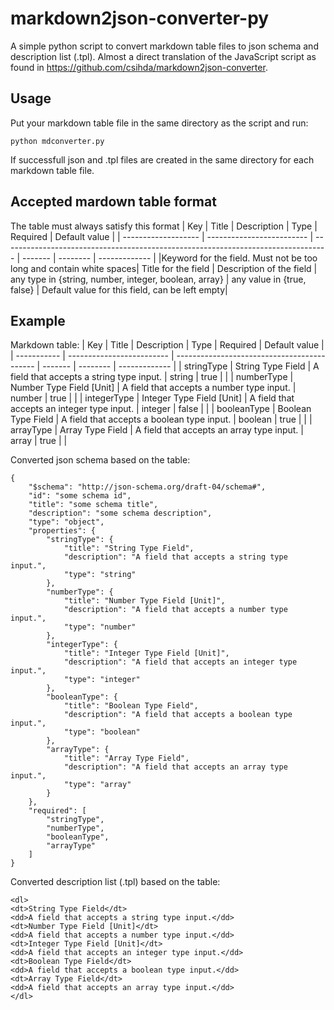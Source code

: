 # markdown2json-converter-py

A simple python script to convert markdown table files to json schema and description list (.tpl). Almost a direct translation of the JavaScript script as found in https://github.com/csihda/markdown2json-converter.

## Usage

Put your markdown table file in the same directory as the script and run:

```
python mdconverter.py
```

If successfull json and .tpl files are created in the same directory for each markdown table file.

## Accepted mardown table format

The table must always satisfy this format
| Key | Title | Description | Type | Required | Default value |
| ------------------- | ------------------------- | --------------------------------------------------------------------------------- | ------- | -------- | ------------- |
|Keyword for the field. Must not be too long and contain white spaces| Title for the field | Description of the field | any type in {string, number, integer, boolean, array} | any value in {true, false} | Default value for this field, can be left empty|

## Example

Markdown table:
| Key | Title | Description | Type | Required | Default value |
| ----------- | ------------------------- | ------------------------------------------- | ------- | -------- | ------------- |
| stringType | String Type Field | A field that accepts a string type input. | string | true | |
| numberType | Number Type Field [Unit] | A field that accepts a number type input. | number | true | |
| integerType | Integer Type Field [Unit] | A field that accepts an integer type input. | integer | false | |
| booleanType | Boolean Type Field | A field that accepts a boolean type input. | boolean | true | |
| arrayType | Array Type Field | A field that accepts an array type input. | array | true | |

Converted json schema based on the table:

```
{
    "$schema": "http://json-schema.org/draft-04/schema#",
    "id": "some schema id",
    "title": "some schema title",
    "description": "some schema description",
    "type": "object",
    "properties": {
        "stringType": {
            "title": "String Type Field",
            "description": "A field that accepts a string type input.",
            "type": "string"
        },
        "numberType": {
            "title": "Number Type Field [Unit]",
            "description": "A field that accepts a number type input.",
            "type": "number"
        },
        "integerType": {
            "title": "Integer Type Field [Unit]",
            "description": "A field that accepts an integer type input.",
            "type": "integer"
        },
        "booleanType": {
            "title": "Boolean Type Field",
            "description": "A field that accepts a boolean type input.",
            "type": "boolean"
        },
        "arrayType": {
            "title": "Array Type Field",
            "description": "A field that accepts an array type input.",
            "type": "array"
        }
    },
    "required": [
        "stringType",
        "numberType",
        "booleanType",
        "arrayType"
    ]
}
```

Converted description list (.tpl) based on the table:

```
<dl>
<dt>String Type Field</dt>
<dd>A field that accepts a string type input.</dd>
<dt>Number Type Field [Unit]</dt>
<dd>A field that accepts a number type input.</dd>
<dt>Integer Type Field [Unit]</dt>
<dd>A field that accepts an integer type input.</dd>
<dt>Boolean Type Field</dt>
<dd>A field that accepts a boolean type input.</dd>
<dt>Array Type Field</dt>
<dd>A field that accepts an array type input.</dd>
</dl>
```
